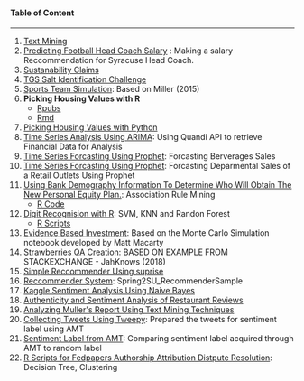 #### Table of Content
***
1. [Text Mining](https://github.com/toraaglobal/Case_Studies/tree/master/Text_Mining-master)
1. [Predicting Football Head Coach Salary](https://github.com/toraaglobal/CaseStudies/blob/master/regression_coaches_salary_prediction.ipynb) : Making a salary Reccommendation for Syracuse Head Coach.
1. [Sustanability Claims](https://github.com/toraaglobal/CaseStudies/blob/master/regression_and_classification_SustainableLook.ipynb)
1. [TGS Salt Identification Challenge](https://github.com/toraaglobal/CaseStudies/blob/master/image_unet_salt_identification_kaggle_competition.ipynb)
1. [Sports Team Simulation](https://github.com/toraaglobal/CaseStudies/blob/master/Sport_Team_Simulation.ipynb): Based on Miller (2015)
1. **Picking Housing Values with R** 
     * [Rpubs](http://rpubs.com/toraaglobal/picking)
     * [Rmd](https://github.com/toraaglobal/CaseStudies/blob/master/PickingWinners.Rmd)
1. [Picking Housing Values with Python](https://github.com/toraaglobal/CaseStudies/blob/master/Choosing_Housing_Values.ipynb)
1. [Time Series Analysis Using ARIMA](https://github.com/toraaglobal/CaseStudies/blob/master/time_series_api_quandi_stock_analysis.ipynb): Using Quandi API to retrieve Financial Data for Analysis
1. [Time Series Forcasting Using Prophet](https://github.com/toraaglobal/CaseStudies/blob/master/Time_Series_BeverageTimeForProphet.ipynb): Forcasting Berverages Sales
1. [Time Series Forcasting Using Prophet](https://github.com/toraaglobal/CaseStudies/blob/master/TimeForRetailProphet.ipynb): Forcasting Deparmental Sales of a Retail Outlets Using Prophet
1. [Using Bank Demography Information To Determine Who Will Obtain The New Personal Equity Plan.](https://github.com/toraaglobal/Case_Studies/blob/master/hm3_Tajudeen_Abdulazeez.pdf): Association Rule Mining
    * [R Code](https://github.com/toraaglobal/Case_Studies/blob/master/hm3.R)
1. [Digit Recognision with R](https://github.com/toraaglobal/Case_Studies/blob/master/hm7_Tajudeen.pdf): SVM, KNN and Randon Forest
    * [R Scripts](https://github.com/toraaglobal/Case_Studies/blob/master/hw7.R)
1. [Evidence Based Investment](https://github.com/toraaglobal/Case_Studies/blob/master/EvidenceBasedInvesting.ipynb): Based on the Monte Carlo Simulation notebook developed by Matt Macarty
1. [Strawberries QA Creation](https://github.com/toraaglobal/Case_Studies/blob/master/StrawberriesQACreation.ipynb): BASED ON EXAMPLE FROM STACKEXCHANGE - JahKnows (2018)
1. [Simple Reccommender Using suprise](https://github.com/toraaglobal/Case_Studies/blob/master/TheSimpleRecommender.ipynb)
1. [Reccommender System](https://github.com/toraaglobal/Case_Studies/blob/master/Spring2SU_RecommenderSample.ipynb): Spring2SU_RecommenderSample
1. [Kaggle Sentiment Analysis Using Naive Bayes](https://github.com/toraaglobal/Case_Studies/blob/master/Text_Mining-master/text_sentiment_analysis_naive_bayes_kaggle.ipynb)
1. [Authenticity and Sentiment Analysis of Restaurant Reviews](https://github.com/toraaglobal/Case_Studies/blob/master/Text_Mining-master/text_restaurant_reviews_text_documents.ipynb)
1. [Analyzing Muller's Report Using Text Mining Techniques](https://github.com/toraaglobal/Case_Studies/blob/master/Text_Mining-master/twitter_mining_for_sentiment_classification.ipynb)
1. [Collecting Tweets Using Tweepy](https://github.com/toraaglobal/Case_Studies/blob/master/Text_Mining-master/twitter_mining_for_sentiment_classification.ipynb): Prepared the tweets for sentiment label using AMT
1. [Sentiment Label from AMT](https://github.com/toraaglobal/TextMining/blob/master/text_sklearn_cohen_kappa.ipynb): Comparing sentiment label acquired through AMT to random label
1. [R Scripts for Fedpapers Authorship Attribution Distpute Resolution](https://github.com/toraaglobal/Case_Studies/blob/master/Text_Mining-master/hm5.R): Decision Tree, Clustering

